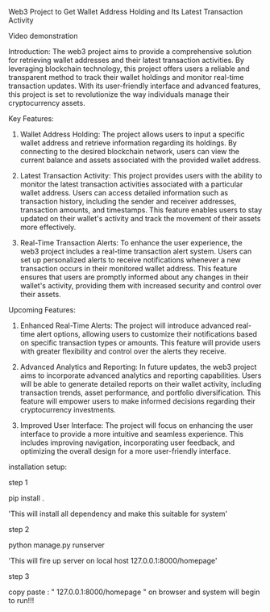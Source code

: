 Web3 Project to Get Wallet Address Holding and Its Latest Transaction Activity

Video demonstration




Introduction:
The web3 project aims to provide a comprehensive solution for retrieving wallet addresses and their latest transaction activities. By leveraging blockchain technology, this project offers users a reliable and transparent method to track their wallet holdings and monitor real-time transaction updates. With its user-friendly interface and advanced features, this project is set to revolutionize the way individuals manage their cryptocurrency assets.

Key Features:
1. Wallet Address Holding:
The project allows users to input a specific wallet address and retrieve information regarding its holdings. By connecting to the desired blockchain network, users can view the current balance and assets associated with the provided wallet address.

2. Latest Transaction Activity:
This project provides users with the ability to monitor the latest transaction activities associated with a particular wallet address. Users can access detailed information such as transaction history, including the sender and receiver addresses, transaction amounts, and timestamps. This feature enables users to stay updated on their wallet's activity and track the movement of their assets more effectively.

3. Real-Time Transaction Alerts:
To enhance the user experience, the web3 project includes a real-time transaction alert system. Users can set up personalized alerts to receive notifications whenever a new transaction occurs in their monitored wallet address. This feature ensures that users are promptly informed about any changes in their wallet's activity, providing them with increased security and control over their assets.

Upcoming Features:
1. Enhanced Real-Time Alerts:
The project will introduce advanced real-time alert options, allowing users to customize their notifications based on specific transaction types or amounts. This feature will provide users with greater flexibility and control over the alerts they receive.

2. Advanced Analytics and Reporting:
In future updates, the web3 project aims to incorporate advanced analytics and reporting capabilities. Users will be able to generate detailed reports on their wallet activity, including transaction trends, asset performance, and portfolio diversification. This feature will empower users to make informed decisions regarding their cryptocurrency investments.

3. Improved User Interface:
The project will focus on enhancing the user interface to provide a more intuitive and seamless experience. This includes improving navigation, incorporating user feedback, and optimizing the overall design for a more user-friendly interface.

installation setup:

step 1

pip install .

'This will install all dependency and make this suitable for system'

step 2

python manage.py runserver

'This will fire up server on local host 127.0.0.1:8000/homepage'

step 3

copy paste : " 127.0.0.1:8000/homepage  " on browser and system will begin to run!!!

